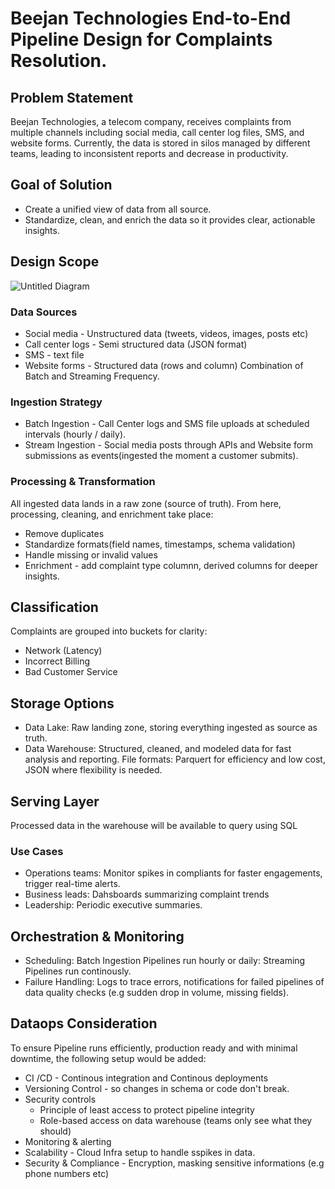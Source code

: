 # Beejan Technologies End-to-End Pipeline Design for Complaints Resolution.

## Problem Statement
Beejan Technologies, a telecom company, receives complaints from multiple channels including social media, call center log files, SMS, and website forms. Currently, the data is stored in silos managed by different teams, leading to inconsistent reports and decrease in productivity.

## Goal of Solution
- Create a unified view of data from all source.
- Standardize, clean, and enrich the data so it provides clear, actionable insights.


## Design Scope

![Untitled Diagram](https://github.com/user-attachments/assets/8857e92d-6e7c-48dd-9044-6a8db530e72d)



### Data Sources 
- Social media - Unstructured data (tweets, videos, images, posts etc)
- Call center logs - Semi structured data (JSON format)
- SMS - text file
- Website forms - Structured data (rows and column)
  Combination of Batch and Streaming Frequency.

### Ingestion Strategy
- Batch Ingestion - Call Center logs and SMS file uploads at scheduled intervals (hourly / daily).
- Stream Ingestion - Social media posts through APIs and Website form submissions as events(ingested the moment a customer submits).

### Processing & Transformation
All ingested data lands in a raw zone (source of truth). From here, processing, cleaning, and enrichment take place:
- Remove duplicates
- Standardize formats(field names, timestamps, schema validation)
- Handle missing or invalid values
- Enrichment - add complaint type columnn, derived columns for deeper insights.

## Classification
Complaints are grouped into buckets for clarity:
- Network (Latency)
- Incorrect Billing
- Bad Customer Service

## Storage Options
- Data Lake: Raw landing zone, storing everything ingested as source as truth.
- Data Warehouse: Structured, cleaned, and modeled data for fast analysis and reporting.
  File formats: Parquert for efficiency and low cost, JSON where flexibility is needed.


## Serving Layer
Processed data in the warehouse will be available to query using SQL

### Use Cases
- Operations teams: Monitor spikes in compliants for faster engagements, trigger real-time alerts.
- Business leads: Dahsboards summarizing complaint trends
- Leadership: Periodic executive summaries.

## Orchestration & Monitoring
- Scheduling: Batch Ingestion Pipelines run hourly or daily: Streaming Pipelines run continously.
- Failure Handling: Logs to trace errors, notifications for failed pipelines of data quality checks (e.g sudden drop in volume, missing fields).

## Dataops Consideration
To ensure Pipeline runs efficiently, production ready and with minimal downtime, the following setup would be added: 
- CI /CD - Continous integration and Continous deployments
- Versioning Control - so changes in schema or code don't break.
- Security controls
     - Principle of least access to protect pipeline integrity
     - Role-based access on data warehouse (teams only see what they should)   
- Monitoring & alerting
- Scalability - Cloud Infra setup to handle sspikes in data.
- Security & Compliance - Encryption, masking sensitive informations (e.g phone numbers etc)

